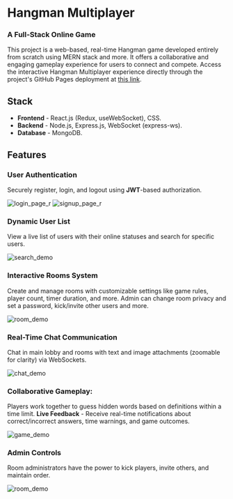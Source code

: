 # Hangman Multiplayer
### A Full-Stack Online Game
This project is a web-based, real-time Hangman game developed entirely from scratch using MERN stack and more.
It offers a collaborative and engaging gameplay experience for users to connect and compete.
Access the interactive Hangman Multiplayer experience directly through the project's GitHub Pages deployment at [this link](https://gal-noy.github.io/Hangman-MP/).

## Stack
- **Frontend** - React.js (Redux, useWebSocket), CSS.
- **Backend** - Node.js, Express.js, WebSocket (express-ws).
- **Database** - MongoDB.

## Features
### User Authentication
Securely register, login, and logout using **JWT**-based authorization.

![login_page_r](https://github.com/Gal-Noy/Hangman-MP/assets/109943831/3e27bfd6-805b-4c90-b65b-bb4465145cc6)
![signup_page_r](https://github.com/Gal-Noy/Hangman-MP/assets/109943831/f1476d0e-edbf-49dc-aaa7-717760612b9e)

### Dynamic User List
View a live list of users with their online statuses and search for specific users.

![search_demo](https://github.com/Gal-Noy/Hangman-MP/assets/109943831/570d6d5b-ba7c-4858-9cee-fc5cab81989f)

### Interactive Rooms System
Create and manage rooms with customizable settings like game rules, player count, timer duration, and more.
Admin can change room privacy and set a password, kick/invite other users and more.

![room_demo](https://github.com/Gal-Noy/Hangman-MP/assets/109943831/b5a40668-e5b1-4ee3-a9ff-dc277a902037)

### Real-Time Chat Communication
Chat in main lobby and rooms with text and image attachments (zoomable for clarity) via WebSockets.

![chat_demo](https://github.com/Gal-Noy/Hangman-MP/assets/109943831/850aea85-5b4c-4356-ad7e-23230e9667f5)

### Collaborative Gameplay:
Players work together to guess hidden words based on definitions within a time limit.
**Live Feedback** - Receive real-time notifications about correct/incorrect answers, time warnings, and game outcomes.

![game_demo](https://github.com/Gal-Noy/Hangman-MP/assets/109943831/24a8042d-9c46-470a-bab3-bfb2bd7e5afc)

### Admin Controls
Room administrators have the power to kick players, invite others, and maintain order.

![room_demo](https://github.com/Gal-Noy/Hangman-MP/assets/109943831/e54bafe2-7fa1-4e9e-bf3f-a2140a84cb93)

